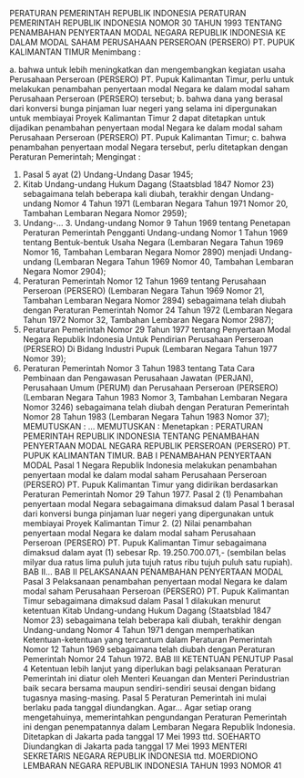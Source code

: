  PERATURAN PEMERINTAH REPUBLIK INDONESIA PERATURAN PEMERINTAH REPUBLIK INDONESIA NOMOR 30 TAHUN 1993 TENTANG PENAMBAHAN PENYERTAAN MODAL NEGARA REPUBLIK INDONESIA KE DALAM MODAL SAHAM PERUSAHAAN PERSEROAN (PERSERO) PT. PUPUK KALIMANTAN TIMUR
Menimbang :

a. bahwa untuk lebih meningkatkan dan mengembangkan kegiatan usaha Perusahaan Perseroan (PERSERO) PT. Pupuk Kalimantan Timur, perlu untuk melakukan penambahan penyertaan modal Negara ke dalam modal saham Perusahaan Perseroan (PERSERO) tersebut;
b. bahwa dana yang berasal dari konversi bunga pinjaman luar negeri yang selama ini dipergunakan untuk membiayai Proyek Kalimantan Timur 2 dapat ditetapkan untuk dijadikan penambahan penyertaan modal Negara ke dalam modal saham Perusahaan Perseroan (PERSERO) PT. Pupuk Kalimantan Timur;
c. bahwa penambahan penyertaan modal Negara tersebut, perlu ditetapkan dengan Peraturan Pemerintah;
Mengingat :

1. Pasal 5 ayat (2) Undang-Undang Dasar 1945;
2. Kitab Undang-undang Hukum Dagang (Staatsblad 1847 Nomor 23) sebagaimana telah beberapa kali diubah, terakhir dengan Undang-undang Nomor 4 Tahun 1971 (Lembaran Negara Tahun 1971 Nomor 20, Tambahan Lembaran Negara Nomor 2959);
3. Undang-… 3. Undang-undang Nomor 9 Tahun 1969 tentang Penetapan Peraturan Pemerintah Pengganti Undang-undang Nomor 1 Tahun 1969 tentang Bentuk-bentuk Usaha Negara (Lembaran Negara Tahun 1969 Nomor 16, Tambahan Lembaran Negara Nomor 2890) menjadi Undang-undang (Lembaran Negara Tahun 1969 Nomor 40, Tambahan Lembaran Negara Nomor 2904);
4. Peraturan Pemerintah Nomor 12 Tahun 1969 tentang Perusahaan Perseroan (PERSERO) (Lembaran Negara Tahun 1969 Nomor 21, Tambahan Lembaran Negara Nomor 2894) sebagaimana telah diubah dengan Peraturan Pemerintah Nomor 24 Tahun 1972 (Lembaran Negara Tahun 1972 Nomor 32, Tambahan Lembaran Negara Nomor 2987);
5. Peraturan Pemerintah Nomor 29 Tahun 1977 tentang Penyertaan Modal Negara Republik Indonesia Untuk Pendirian Perusahaan Perseroan (PERSERO) Di Bidang Industri Pupuk (Lembaran Negara Tahun 1977 Nomor 39);
6. Peraturan Pemerintah Nomor 3 Tahun 1983 tentang Tata Cara Pembinaan dan Pengawasan Perusahaan Jawatan (PERJAN), Perusahaan Umum (PERUM) dan Perusahaan Perseroan (PERSERO) (Lembaran Negara Tahun 1983 Nomor 3, Tambahan Lembaran Negara Nomor 3246) sebagaimana telah diubah dengan Peraturan Pemerintah Nomor 28 Tahun 1983 (Lembaran Negara Tahun 1983 Nomor 37);
MEMUTUSKAN :
 …
MEMUTUSKAN :
 Menetapkan : PERATURAN PEMERINTAH REPUBLIK INDONESIA TENTANG PENAMBAHAN PENYERTAAN MODAL NEGARA REPUBLIK PERSEROAN (PERSERO) PT. PUPUK KALIMANTAN TIMUR.
BAB I PENAMBAHAN PENYERTAAN MODAL
Pasal 1
Negara Republik Indonesia melakukan penambahan penyertaan modal ke dalam modal saham Perusahaan Perseroan (PERSERO) PT. Pupuk Kalimantan Timur yang didirikan berdasarkan Peraturan Pemerintah Nomor 29 Tahun 1977.
Pasal 2
(1) Penambahan penyertaan modal Negara sebagaimana dimaksud dalam Pasal 1 berasal dari konversi bunga pinjaman luar negeri yang dipergunakan untuk membiayai Proyek Kalimantan Timur 2.
(2) Nilai penambahan penyertaan modal Negara ke dalam modal saham Perusahaan Perseroan (PERSERO) PT. Pupuk Kalimantan Timur sebagaimana dimaksud dalam ayat (1) sebesar Rp. 19.250.700.071,- (sembilan belas milyar dua ratus lima puluh juta tujuh ratus ribu tujuh puluh satu rupiah). BAB II…
BAB II PELAKSANAAN PENAMBAHAN PENYERTAAN MODAL
Pasal 3
Pelaksanaan penambahan penyertaan modal Negara ke dalam modal saham Perusahaan Perseroan (PERSERO) PT. Pupuk Kalimantan Timur sebagaimana dimaksud dalam Pasal 1 dilakukan menurut ketentuan Kitab Undang-undang Hukum Dagang (Staatsblad 1847 Nomor 23) sebagaimana telah beberapa kali diubah, terakhir dengan Undang-undang Nomor 4 Tahun 1971 dengan memperhatikan Ketentuan-ketentuan yang tercantum dalam Peraturan Pemerintah Nomor 12 Tahun 1969 sebagaimana telah diubah dengan Peraturan Pemerintah Nomor 24 Tahun 1972.
BAB III KETENTUAN PENUTUP
Pasal 4
Ketentuan lebih lanjut yang diperlukan bagi pelaksanaan Peraturan Pemerintah ini diatur oleh Menteri Keuangan dan Menteri Perindustrian baik secara bersama maupun sendiri-sendiri seusai dengan bidang tugasnya masing-masing.
Pasal 5
Peraturan Pemerintah ini mulai berlaku pada tanggal diundangkan. Agar…
Agar setiap orang mengetahuinya, memerintahkan pengundangan Peraturan Pemerintah ini dengan penempatannya dalam Lembaran Negara Republik Indonesia. Ditetapkan di Jakarta pada tanggal 17 Mei 1993 ttd. SOEHARTO Diundangkan di Jakarta pada tanggal 17 Mei 1993 MENTERI SEKRETARIS NEGARA REPUBLIK INDONESIA ttd. MOERDIONO LEMBARAN NEGARA REPUBLIK INDONESIA TAHUN 1993 NOMOR 41
